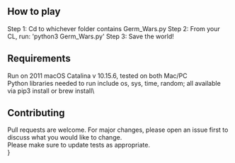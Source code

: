## How to play
Step 1: Cd to whichever folder contains Germ_Wars.py
Step 2: From your CL, run: 'python3 Germ_Wars.py'
Step 3: Save the world! 

## Requirements
Run on 2011 macOS Catalina v 10.15.6, tested on both Mac/PC\
Python libraries needed to run include os, sys, time, random; all available via pip3 install or brew install\

## Contributing
Pull requests are welcome. For major changes, please open an issue first to discuss what you would like to change.\
Please make sure to update tests as appropriate.\
}